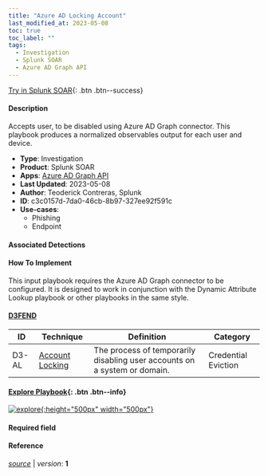 ```yaml
---
title: "Azure AD Locking Account"
last_modified_at: 2023-05-08
toc: true
toc_label: ""
tags:
  - Investigation
  - Splunk SOAR
  - Azure AD Graph API
---
```


[Try in Splunk SOAR](https://www.splunk.com/en_us/software/splunk-security-orchestration-and-automation.html){: .btn .btn--success}

#### Description

Accepts user, to be disabled using Azure AD Graph connector. This playbook produces a normalized observables output for each user and device.

- **Type**: Investigation
- **Product**: Splunk SOAR
- **Apps**: [Azure AD Graph API](https://splunkbase.splunk.com/apps?keyword=azure+ad+graph+api&filters=product%3Asoar)
- **Last Updated**: 2023-05-08
- **Author**: Teoderick Contreras, Splunk
- **ID**: c3c0157d-7da0-46cb-8b97-327ee92f591c
- **Use-cases**:
  - Phishing
  - Endpoint

#### Associated Detections


#### How To Implement
This input playbook requires the Azure AD Graph connector to be configured. It is designed to work in conjunction with the Dynamic Attribute Lookup playbook or other playbooks in the same style.


#### [D3FEND](https://d3fend.mitre.org/)

| ID          | Technique   | Definition     | Category       |
| ----------- | ----------- |--------------- |--------------- |
| D3-AL | [Account Locking](https://d3fend.mitre.org/technique/d3f:AccountLocking) | The process of temporarily disabling user accounts on a system or domain. | Credential Eviction |

#### [Explore Playbook](https://splunk.github.io/soar-playbook-viewer/?playbook=https://raw.githubusercontent.com/phantomcyber/playbooks/latest/Azure_AD_Locking_Account.json){: .btn .btn--info}

[![explore](https://raw.githubusercontent.com/splunk/security_content/develop/playbooks/Azure_AD_Locking_Account.png){:height="500px" width="500px"}](https://splunk.github.io/soar-playbook-viewer/?playbook=https://raw.githubusercontent.com/phantomcyber/playbooks/latest/Azure_AD_Locking_Account.json)

#### Required field


#### Reference



[*source*](https://github.com/splunk/security_content/tree/develop/playbooks/Azure_AD_Locking_Account.yml) \| *version*: **1**